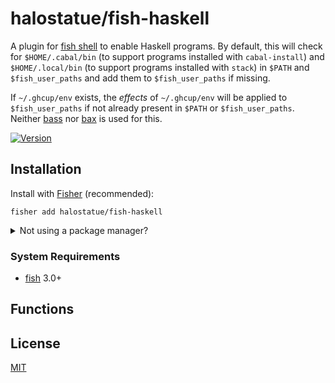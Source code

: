 # halostatue/fish-haskell

A plugin for [fish shell][] to enable Haskell programs. By default, this will
check for `$HOME/.cabal/bin` (to support programs installed with
`cabal-install`) and `$HOME/.local/bin` (to support programs installed with
`stack`) in `$PATH` and `$fish_user_paths` and add them to `$fish_user_paths`
if missing.

If `~/.ghcup/env` exists, the _effects_ of `~/.ghcup/env` will be applied to
`$fish_user_paths` if not already present in `$PATH` or `$fish_user_paths`.
Neither [bass][] nor [bax][] is used for this.

[![Version](https://img.shields.io/github/tag/halostatue/fish-haskell.svg?label=Version)](https://github.com/halostatue/fish-haskell/releases)

## Installation

Install with [Fisher][] (recommended):

```fish
fisher add halostatue/fish-haskell
```

<details>
<summary>Not using a package manager?</summary>

---

Copy `conf.d/*.fish` to your fish configuration directory preserving the
directory structure.
</details>

### System Requirements

- [fish][] 3.0+

## Functions

## License

[MIT](LICENCE.md)

[ghcup]: https://www.haskell.org/ghcup/
[bass]: https://github.com/edc/bass
[bax]: https://github.com/jorgebucaran/fish-bax
[fish shell]: https://fishshell.com "friendly interactive shell"
[fish]: https://github.com/fish-shell/fish-shell
[Fisher]: https://github.com/jorgebucaran/fisher
